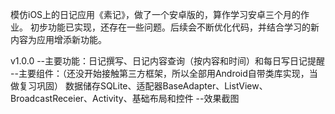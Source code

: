 模仿iOS上的日记应用《素记》，做了一个安卓版的，算作学习安卓三个月的作业。
初步功能已实现，还存在一些问题。后续会不断优化代码，并结合学习的新内容为应用增添新功能。



v1.0.0
--主要功能：日记撰写、日记内容查询（按内容和时间）和每日写日记提醒
--主要组件：（还没开始接触第三方框架，所以全部用Android自带类库实现，当做复习巩固）
数据储存SQLite、适配器BaseAdapter、ListView、BroadcastReceier、Activity、基础布局和控件
--效果截图
